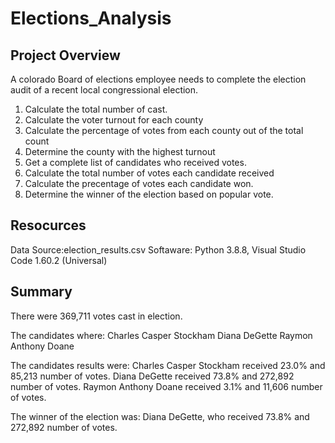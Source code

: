 # Elections_Analysis

## Project Overview

A colorado Board of elections employee needs to complete the election audit of a recent local congressional election.
1. Calculate the total number of cast.
2. Calculate the voter turnout for each county
3. Calculate the percentage of votes from each county out of the total count
4. Determine the county with the highest turnout
5. Get a complete list of candidates who received votes.
6. Calculate the total number of votes each candidate received
7. Calculate the precentage of votes each candidate won.
8. Determine the winner of the election based on popular vote.

## Resocurces

Data Source:election_results.csv
Softaware: Python 3.8.8, Visual Studio Code 1.60.2 (Universal)

## Summary

There were 369,711 votes cast in election.

The candidates where:
Charles Casper Stockham
Diana DeGette
Raymon Anthony Doane

The candidates results were:
Charles Casper Stockham received 23.0% and 85,213 number of votes.
Diana DeGette received 73.8% and 272,892 number of votes.
Raymon Anthony Doane received 3.1% and 11,606 number of votes.

The winner of the election was:
Diana DeGette, who received 73.8% and 272,892 number of votes.
